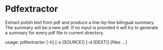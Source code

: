 # Pdfextractor

Extract polish text from pdf and produce a line-by-line bilingual summary.
The summary will be a new pdf. If no input is provided it will try to generate
a summary for every pdf file in current directory.

usage: pdfextractor [-h] [-s [SOURCE]] [-d [DEST]] [files ...]

